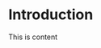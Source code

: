 <script src="https://cdn.jsdelivr.net/npm/@webcomponents/webcomponentsjs@2/webcomponents-loader.min.js"></script>

<script type="module" src="https://cdn.jsdelivr.net/gh/zerodevx/zero-md@1/src/zero-md.min.js"></script>

<zero-md src="navbar.md"></zero-md>

# Introduction

This is content 
<!-- ![image](https://raw.githubusercontent.com/r15hil/old-site/main/img/IMG_6597.jpg) -->
